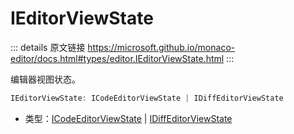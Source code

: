 # IEditorViewState

<backTop />
        
::: details 原文链接
https://microsoft.github.io/monaco-editor/docs.html#types/editor.IEditorViewState.html
:::

编辑器视图状态。

```ts
IEditorViewState: ICodeEditorViewState | IDiffEditorViewState
```
- 类型：[ICodeEditorViewState](/api/editor/ICodeEditorViewState.md) | [IDiffEditorViewState](/api/editor/IDiffEditorViewState.md)